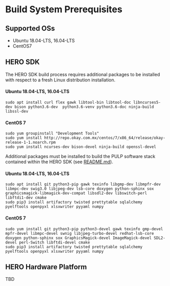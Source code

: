 # Build System Prerequisites

## Supported OSs
- Ubuntu 18.04-LTS, 16.04-LTS
- CentOS7

## HERO SDK
The HERO SDK build process requires additional packages to be installed with respect to a fresh Linux distribution installation.

#### Ubuntu 18.04-LTS, 16.04-LTS
```
sudo apt install curl flex gawk libtool-bin libtool-doc libncurses5-dev bison python3.6-dev  python3.6-venv python3.6-doc ninja-build libssl-dev
```

#### CentOS 7
```
sudo yum groupinstall "Development Tools"
sudo yum install http://repo.okay.com.mx/centos/7/x86_64/release/okay-release-1-1.noarch.rpm
sudo yum install ncurses-dev bison-devel ninja-build openssl-devel
```

Additional packages must be installed to build the PULP software stack contained within the HERO SDK (see [README.md](hero/pulp-sdk/README.md)).

#### Ubuntu 18.04-LTS, 16.04-LTS
```
sudo apt install git python3-pip gawk texinfo libgmp-dev libmpfr-dev libmpc-dev swig3.0 libjpeg-dev lsb-core doxygen python-sphinx sox graphicsmagick-libmagick-dev-compat libsdl2-dev libswitch-perl libftdi1-dev cmake
sudo pip3 install artifactory twisted prettytable sqlalchemy pyelftools openpyxl xlsxwriter pyyaml numpy
```

#### CentOS 7
```
sudo yum install git python3-pip python3-devel gawk texinfo gmp-devel mpfr-devel libmpc-devel swnig libjpeg-turbo-devel redhat-lsb-core doxygen python-sphinx sox GraphicsMagick-devel ImageMagick-devel SDL2-devel perl-Switch libftdi-devel cmake
sudo pip3 install artifactory twisted prettytable sqlalchemy pyelftools openpyxl xlsxwriter pyyaml numpy
```

## HERO Hardware Platform
TBD
